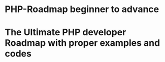# PHP-Roadmap  beginner to advance

<h1>The Ultimate PHP developer Roadmap with proper examples and codes</h1>
